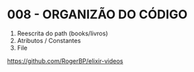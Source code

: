 # 008 - ORGANIZÃO DO CÓDIGO

1. Reescrita do path (books/livros)
2. Atributos / Constantes
3. File

https://github.com/RogerBP/elixir-videos
